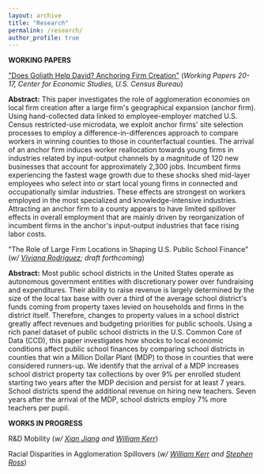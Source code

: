 ```yaml
---
layout: archive
title: "Research"
permalink: /research/
author_profile: true
---
```


**WORKING PAPERS**


["Does Goliath Help David? Anchoring Firm Creation"](https://www.dropbox.com/s/d9c2c2ltmxiuo25/Goliath.pdf?dl=0)
(*Working Papers 20-17, Center for Economic Studies, U.S. Census Bureau*)

**Abstract:** This paper investigates the role of agglomeration economies on local firm creation after a large firm's geographical expansion (anchor firm). Using hand-collected data linked to employee-employer matched U.S. Census restricted-use microdata, we exploit anchor firms' site selection processes to employ a difference-in-differences approach to compare workers in winning counties to those in counterfactual counties. The arrival of an anchor firm induces worker reallocation towards young firms in industries related by input-output channels by a magnitude of 120 new businesses that account for approximately 2,300 jobs. Incumbent firms experiencing the fastest wage growth due to these shocks shed mid-layer employees who select into or start local young firms in connected and occupationally similar industries. These effects are strongest on workers employed in the most specialized and knowledge-intensive industries. Attracting an anchor firm to a county appears to have limited spillover effects in overall employment that are mainly driven by reorganization of incumbent firms in the anchor's input-output industries that face rising labor costs.

"The Role of Large Firm Locations in Shaping U.S. Public School Finance" (*w/ [Viviana Rodriguez](https://www.vivianarodriguez.com/); draft forthcoming*)

**Abstract:** Most public school districts in the United States operate as autonomous government entities with discretionary power over fundraising and expenditures. Their ability to raise revenue is largely determined by the size of the local tax base with over a third of the average school district's funds coming from property taxes levied on households and firms in the district itself. Therefore, changes to property values in a school district greatly affect revenues and budgeting priorities for public schools. Using a rich panel dataset of public school districts in the U.S. Common Core of Data (CCD), this paper investigates how shocks to local economic conditions affect public school finances by comparing school districts in counties that win a Million Dollar Plant (MDP) to those in counties that were considered runners-up. We identify that the arrival of a MDP increases school district property tax collections by over 9% per enrolled student starting two years after the MDP decision and persist for at least 7 years. School districts spend the additional revenue on hiring new teachers. Seven years after the arrival of the MDP, school districts employ 7% more teachers per pupil. 


**WORKS IN PROGRESS** 

R&amp;D Mobility (*w/ [Xian Jiang](https://www.xian-jiang.com/) and [William Kerr](https://www.hbs.edu/faculty/Pages/profile.aspx?facId=337265)*)

Racial Disparities in Agglomeration Spillovers (*w/ [William Kerr](https://www.hbs.edu/faculty/Pages/profile.aspx?facId=337265) and [Stephen Ross](https://econ.uconn.edu/ross/)*)
